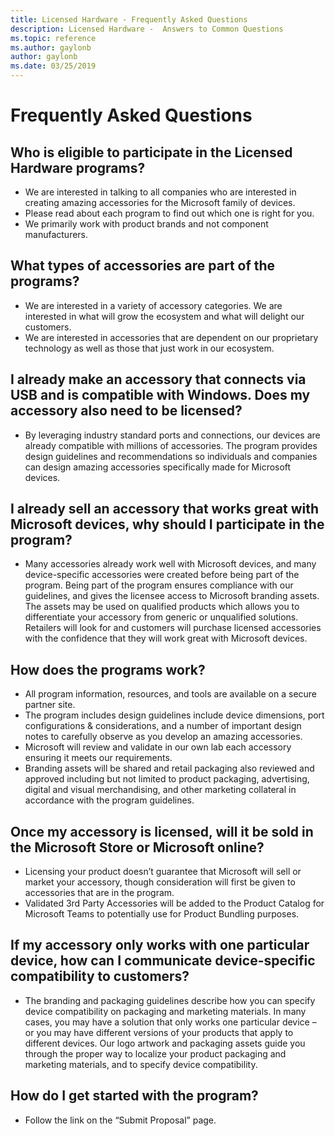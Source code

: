 ```yaml
---
title: Licensed Hardware - Frequently Asked Questions
description: Licensed Hardware -  Answers to Common Questions
ms.topic: reference
ms.author: gaylonb
author: gaylonb
ms.date: 03/25/2019
---
```


# Frequently Asked Questions

## Who is eligible to participate in the Licensed Hardware programs? 
- We are interested in talking to all companies who are interested in creating amazing accessories for the Microsoft family of devices. 
- Please read about each program to find out which one is right for you.
- We primarily work with product brands and not component manufacturers.

## What types of accessories are part of the programs?
- We are interested in a variety of accessory categories. We are interested in what will grow the ecosystem and what will delight our customers.
- We are interested in accessories that are dependent on our proprietary technology as well as those that just work in our ecosystem.

## I already make an accessory that connects via USB and is compatible with Windows. Does my accessory also need to be licensed? 
- By leveraging industry standard ports and connections, our devices are already compatible with millions of accessories. The program provides design guidelines and recommendations so individuals and companies can design amazing accessories specifically made for Microsoft devices.

## I already sell an accessory that works great with Microsoft devices, why should I participate in the program? 
- Many accessories already work well with Microsoft devices, and many device-specific accessories were created before being part of the program. Being part of the program ensures compliance with our guidelines, and gives the licensee access to Microsoft branding assets.  The assets may be used on qualified products which allows you to differentiate your accessory from generic or unqualified solutions. Retailers will look for and customers will purchase licensed accessories with the confidence that they will work great with Microsoft devices. 

## How does the programs work?
- All program information, resources, and tools are available on a secure partner site. 
- The program includes design guidelines include device dimensions, port configurations & considerations, and a number of important design notes to carefully observe as you develop an amazing accessories. 
- Microsoft will review and validate in our own lab each accessory ensuring it meets our requirements.  
- Branding assets will be shared and retail packaging also reviewed and approved including but not limited to product packaging, advertising, digital and visual merchandising, and other marketing collateral in accordance with the program guidelines. 

## Once my accessory is licensed, will it be sold in the Microsoft Store or Microsoft online? 
- Licensing your product doesn’t guarantee that Microsoft will sell or market your accessory, though consideration will first be given to accessories that are in the program.
- Validated 3rd Party Accessories will be added to the Product Catalog for Microsoft Teams to potentially use for Product Bundling purposes.

## If my accessory only works with one particular device, how can I communicate device-specific compatibility to customers? 
- The branding and packaging guidelines describe how you can specify device compatibility on packaging and marketing materials. In many cases, you may have a solution that only works one particular device – or you may have different versions of your products that apply to different devices. Our logo artwork and packaging assets guide you through the proper way to localize your product packaging and marketing materials, and to specify device compatibility. 

## How do I get started with the program? 
- Follow the link on the “Submit Proposal” page. 
